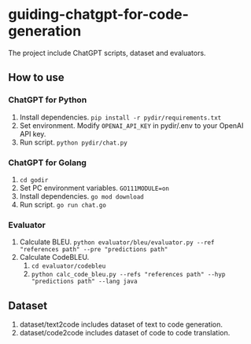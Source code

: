 # guiding-chatgpt-for-code-generation

The project include ChatGPT scripts, dataset and evaluators.

## How to use

### ChatGPT for Python

1. Install dependencies.    `pip install -r pydir/requirements.txt`
2. Set environment. Modify `OPENAI_API_KEY` in pydir/.env to your OpenAI API key.
3. Run script.    `python pydir/chat.py`

### ChatGPT for Golang

1. `cd godir`
2. Set PC environment variables.    `GO111MODULE=on`
3. Install dependencies.    `go mod download`
4. Run script.    `go run chat.go`

### Evaluator

1. Calculate BLEU.    `python evaluator/bleu/evaluator.py --ref "references path" --pre "predictions path"` 
2. Calculate CodeBLEU.
   1. `cd evaluator/codebleu`
   2. `python calc_code_bleu.py --refs "references path" --hyp "predictions path" --lang java`

## Dataset

1. dataset/text2code includes dataset of text to code generation.
2. dataset/code2code includes dataset of code to code translation.